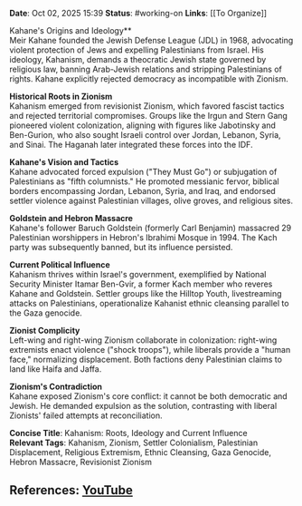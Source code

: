 **Date**: Oct 02, 2025 15:39
**Status**: #working-on
**Links**: [[To Organize]] 

Kahane's Origins and Ideology**  
Meir Kahane founded the Jewish Defense League (JDL) in 1968, advocating violent protection of Jews and expelling Palestinians from Israel. His ideology, Kahanism, demands a theocratic Jewish state governed by religious law, banning Arab-Jewish relations and stripping Palestinians of rights. Kahane explicitly rejected democracy as incompatible with Zionism.

**Historical Roots in Zionism**  
Kahanism emerged from revisionist Zionism, which favored fascist tactics and rejected territorial compromises. Groups like the Irgun and Stern Gang pioneered violent colonization, aligning with figures like Jabotinsky and Ben-Gurion, who also sought Israeli control over Jordan, Lebanon, Syria, and Sinai. The Haganah later integrated these forces into the IDF.

**Kahane's Vision and Tactics**  
Kahane advocated forced expulsion ("They Must Go") or subjugation of Palestinians as "fifth columnists." He promoted messianic fervor, biblical borders encompassing Jordan, Lebanon, Syria, and Iraq, and endorsed settler violence against Palestinian villages, olive groves, and religious sites.

**Goldstein and Hebron Massacre**  
Kahane's follower Baruch Goldstein (formerly Carl Benjamin) massacred 29 Palestinian worshippers in Hebron's Ibrahimi Mosque in 1994. The Kach party was subsequently banned, but its influence persisted.

**Current Political Influence**  
Kahanism thrives within Israel's government, exemplified by National Security Minister Itamar Ben-Gvir, a former Kach member who reveres Kahane and Goldstein. Settler groups like the Hilltop Youth, livestreaming attacks on Palestinians, operationalize Kahanist ethnic cleansing parallel to the Gaza genocide.

**Zionist Complicity**  
Left-wing and right-wing Zionism collaborate in colonization: right-wing extremists enact violence ("shock troops"), while liberals provide a "human face," normalizing displacement. Both factions deny Palestinian claims to land like Haifa and Jaffa.

**Zionism's Contradiction**  
Kahane exposed Zionism's core conflict: it cannot be both democratic and Jewish. He demanded expulsion as the solution, contrasting with liberal Zionists' failed attempts at reconciliation.

**Concise Title**: Kahanism: Roots, Ideology and Current Influence  
**Relevant Tags**: Kahanism, Zionism, Settler Colonialism, Palestinian Displacement, Religious Extremism, Ethnic Cleansing, Gaza Genocide, Hebron Massacre, Revisionist Zionism

## References: [YouTube](https://www.youtube.com/watch?v=e2ewJXw-o6A)
